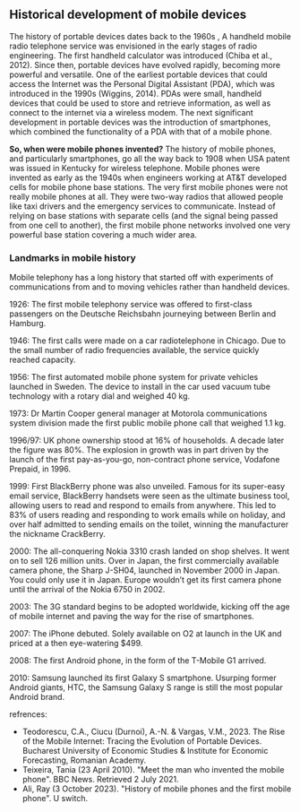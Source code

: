 ## Historical development of mobile devices

  The history of portable devices dates back to the 1960s , A handheld mobile radio telephone service was envisioned in the early stages of radio engineering. The first handheld calculator was introduced (Chiba et al., 2012). Since then, portable devices have evolved rapidly, becoming more powerful and versatile. One of the earliest portable devices that could access the Internet was the Personal Digital Assistant (PDA), which was introduced in the 1990s (Wiggins, 2014). PDAs were small, handheld devices that could be used to store and retrieve information, as well as connect to the internet via a wireless modem.
  The next significant development in portable devices was the introduction of smartphones, which combined the functionality of a PDA with that of a mobile phone.

  **So, when were mobile phones invented?**
  The history of mobile phones, and particularly smartphones, go all the way back to 1908 when USA patent was issued in Kentucky for wireless telephone.
  Mobile phones were invented as early as the 1940s when engineers working at AT&T developed cells for mobile phone base stations.
  The very first mobile phones were not really mobile phones at all. They were two-way radios that allowed people like taxi drivers and the emergency services to communicate.
  Instead of relying on base stations with separate cells (and the signal being passed from one cell to another), the first mobile phone networks involved one very powerful base station covering a much wider area.

  ### Landmarks in mobile history
  Mobile telephony has a long history that started off with experiments of communications from and to moving vehicles rather than handheld devices.

  1926: The first mobile telephony service was offered to first-class passengers on the Deutsche Reichsbahn journeying between Berlin and Hamburg.

  1946: The first calls were made on a car radiotelephone in Chicago. Due to the small number of radio frequencies available, the service quickly reached capacity.

  1956: The first automated mobile phone system for private vehicles launched in Sweden. The device to install in the car used vacuum tube technology with a rotary dial and weighed 40 kg.

  1973: Dr Martin Cooper general manager at Motorola communications system division made the first public mobile phone call that weighed 1.1 kg.

  1996/97: UK phone ownership stood at 16% of households. A decade later the figure was 80%. The explosion in growth was in part driven by the launch of the first pay-as-you-go, non-contract phone service, Vodafone Prepaid, in 1996.

  1999: First BlackBerry phone was also unveiled. Famous for its super-easy email service, BlackBerry handsets were seen as the ultimate business tool, allowing users to read and respond to emails from anywhere. This led to 83% of users reading and responding to work emails while on holiday, and over half admitted to sending emails on the toilet, winning the manufacturer the nickname CrackBerry.

  2000: The all-conquering Nokia 3310 crash landed on shop shelves. It went on to sell 126 million units. Over in Japan, the first commercially available camera phone, the Sharp J-SH04, launched in November 2000 in Japan. You could only use it in Japan. Europe wouldn’t get its first camera phone until the arrival of the Nokia 6750 in 2002.

  2003: The 3G standard begins to be adopted worldwide, kicking off the age of mobile internet and paving the way for the rise of smartphones.

  2007: The iPhone debuted. Solely available on O2 at launch in the UK and priced at a then eye-watering $499.

  2008: The first Android phone, in the form of the T-Mobile G1 arrived. 

  2010: Samsung launched its first Galaxy S smartphone. Usurping former Android giants, HTC, the Samsung Galaxy S range is still the most popular Android brand. 

refrences:
- Teodorescu, C.A., Ciucu (Durnoi), A.-N. & Vargas, V.M., 2023. The Rise of the Mobile Internet: Tracing the Evolution of Portable Devices. Bucharest University of Economic Studies & Institute for Economic Forecasting, Romanian Academy.
- Teixeira, Tania (23 April 2010). "Meet the man who invented the mobile phone". BBC News. Retrieved 2 July 2021.
- Ali, Ray (3 October 2023). "History of mobile phones and the first mobile phone". U switch.

